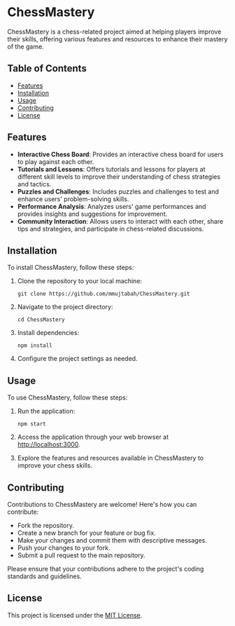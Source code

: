 # ChessMastery

ChessMastery is a chess-related project aimed at helping players improve their skills, offering various features and resources to enhance their mastery of the game.

## Table of Contents

- [Features](#features)
- [Installation](#installation)
- [Usage](#usage)
- [Contributing](#contributing)
- [License](#license)

## Features

- **Interactive Chess Board**: Provides an interactive chess board for users to play against each other.
- **Tutorials and Lessons**: Offers tutorials and lessons for players at different skill levels to improve their understanding of chess strategies and tactics.
- **Puzzles and Challenges**: Includes puzzles and challenges to test and enhance users' problem-solving skills.
- **Performance Analysis**: Analyzes users' game performances and provides insights and suggestions for improvement.
- **Community Interaction**: Allows users to interact with each other, share tips and strategies, and participate in chess-related discussions.

## Installation

To install ChessMastery, follow these steps:

1. Clone the repository to your local machine:

   ```git clone https://github.com/mmujtabah/ChessMastery.git```

2. Navigate to the project directory:

   ```cd ChessMastery```

3. Install dependencies:

   ```npm install```

4. Configure the project settings as needed.

## Usage

To use ChessMastery, follow these steps:

1. Run the application:

   ```npm start```

2. Access the application through your web browser at [http://localhost:3000](http://localhost:3000).

3. Explore the features and resources available in ChessMastery to improve your chess skills.

## Contributing

Contributions to ChessMastery are welcome! Here's how you can contribute:

- Fork the repository.
- Create a new branch for your feature or bug fix.
- Make your changes and commit them with descriptive messages.
- Push your changes to your fork.
- Submit a pull request to the main repository.

Please ensure that your contributions adhere to the project's coding standards and guidelines.

## License

This project is licensed under the [MIT License](LICENSE).
